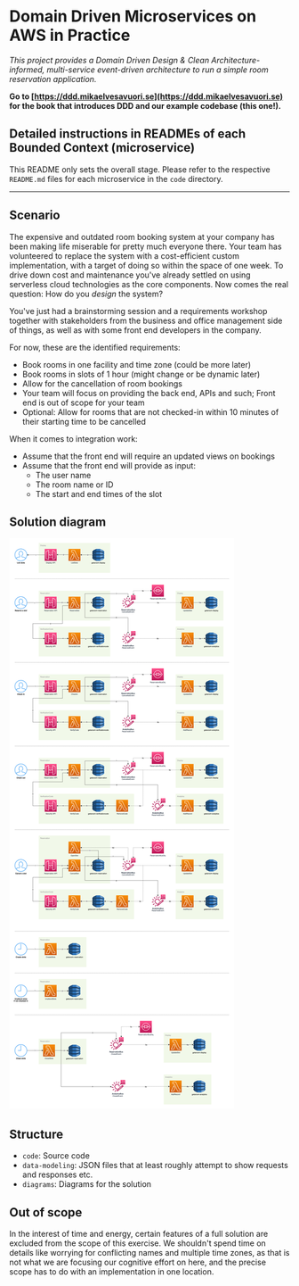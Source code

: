 # Domain Driven Microservices on AWS in Practice

_This project provides a Domain Driven Design & Clean Architecture-informed, multi-service event-driven architecture to run a simple room reservation application._

**Go to [https://ddd.mikaelvesavuori.se](https://ddd.mikaelvesavuori.se) for the book that introduces DDD and our example codebase (this one!).**

## Detailed instructions in READMEs of each Bounded Context (microservice)

This README only sets the overall stage. Please refer to the respective `README.md` files for each microservice in the `code` directory.

---

## Scenario

The expensive and outdated room booking system at your company has been making life miserable for pretty much everyone there. Your team has volunteered to replace the system with a cost-efficient custom implementation, with a target of doing so within the space of one week. To drive down cost and maintenance you've already settled on using serverless cloud technologies as the core components. Now comes the real question: How do you _design_ the system?

You've just had a brainstorming session and a requirements workshop together with stakeholders from the business and office management side of things, as well as with some front end developers in the company.

For now, these are the identified requirements:

- Book rooms in one facility and time zone (could be more later)
- Book rooms in slots of 1 hour (might change or be dynamic later)
- Allow for the cancellation of room bookings
- Your team will focus on providing the back end, APIs and such; Front end is out of scope for your team
- Optional: Allow for rooms that are not checked-in within 10 minutes of their starting time to be cancelled

When it comes to integration work:

- Assume that the front end will require an updated views on bookings
- Assume that the front end will provide as input:
  - The user name
  - The room name or ID
  - The start and end times of the slot

## Solution diagram

![Complete solution diagram](/readme/solution-diagram.png)

## Structure

- `code`: Source code
- `data-modeling`: JSON files that at least roughly attempt to show requests and responses etc.
- `diagrams`: Diagrams for the solution

## Out of scope

In the interest of time and energy, certain features of a full solution are excluded from the scope of this exercise. We shouldn't spend time on details like worrying for conflicting names and multiple time zones, as that is not what we are focusing our cognitive effort on here, and the precise scope has to do with an implementation in one location.
